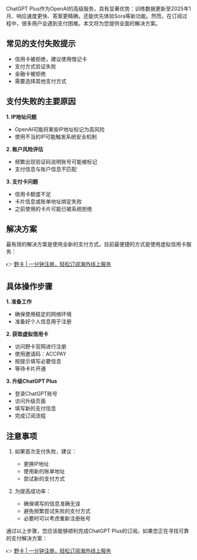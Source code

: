 ChatGPT Plus作为OpenAI的高级服务，具有显著优势：训练数据更新至2025年1月、响应速度更快、答案更精确，还能优先体验Sora等新功能。然而，在订阅过程中，很多用户会遇到支付困难。本文将为您提供全面的解决方案。

## 常见的支付失败提示

- 信用卡被拒绝，建议使用借记卡
- 支付方式验证失败
- 金融卡被拒绝
- 需要选择其他支付方式

## 支付失败的主要原因

**1. IP地址问题**
- OpenAI可能将某些IP地址标记为高风险
- 使用不当的IP可能触发系统安全机制

**2. 账户风险评估**
- 频繁出现验证码说明账号可能被标记
- 支付信息与账户信息不匹配

**3. 支付卡问题**
- 信用卡额度不足
- 卡片信息或账单地址绑定失败
- 之前使用的卡片可能已被系统拒绝

## 解决方案

最有效的解决方案是使用全新的支付方式。目前最便捷的方式是使用虚拟信用卡服务：

👉 [野卡 | 一分钟注册，轻松订阅海外线上服务](https://bit.ly/bewildcard)

## 具体操作步骤

**1. 准备工作**
- 确保使用稳定的网络环境
- 准备好个人信息用于注册

**2. 获取虚拟信用卡**
- 访问野卡官网进行注册
- 使用邀请码：ACCPAY
- 按提示填写必要信息
- 等待卡片开通

**3. 升级ChatGPT Plus**
- 登录ChatGPT账号
- 访问升级页面
- 填写新的支付信息
- 完成订阅流程

## 注意事项

1. 如果首次支付失败，建议：
   - 更换IP地址
   - 使用新的账单地址
   - 尝试新的支付方式

2. 为提高成功率：
   - 确保填写的信息准确无误
   - 避免频繁尝试失败的支付方式
   - 必要时可以考虑重新注册账号

通过以上步骤，您应该能够顺利完成ChatGPT Plus的订阅。如果您正在寻找可靠的支付解决方案：

👉 [野卡 | 一分钟注册，轻松订阅海外线上服务](https://bit.ly/bewildcard)